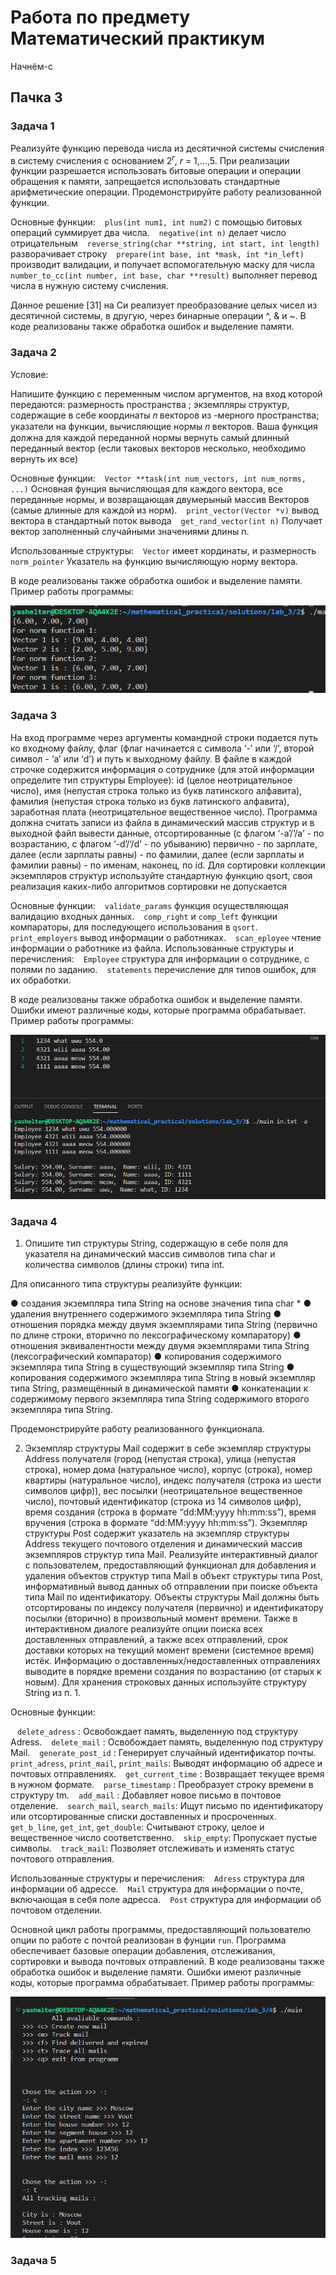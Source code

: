 # Работа по предмету Математический практикум

Начнём-с

## Пачка 3 
### Задача 1

Реализуйте функцию перевода числа из десятичной системы счисления в систему счисления с основанием 2<sup><i>r</i></sup>, <i>r</i> = 1,...,5. При реализации функции разрешается использовать битовые операции и операции обращения к памяти, запрещается использовать стандартные арифметические операции. Продемонстрируйте работу реализованной функции.

Основные функции:
&ensp; `plus(int num1, int num2)` с помощью битовых операций суммирует два числа.
&ensp; `negative(int n)` делает число отрицательным
&ensp; `reverse_string(char **string, int start, int length)` разворачивает строку
&ensp; `prepare(int base, int *mask, int *in_left)` производит валидации, и получает вспомогательную маску для числа
&ensp;  `number_to_cc(int number, int base, char **result)` выполняет перевод числа в нужную систему счисления.

Данное решение [31] на Cи реализует преобразование целых чисел из десятичной системы, в другую, через бинарные операции ^, & и ~. В коде реализованы также обработка ошибок и выделение памяти.

### Задача 2
Условие: 

Напишите функцию с переменным числом аргументов, на вход которой передаются: размерность пространства ; экземпляры структур, содержащие в себе координаты 𝑛 векторов из -мерного пространства; указатели на функции, вычисляющие нормы 𝑛 векторов. Ваша функция должна для каждой переданной нормы вернуть самый длинный переданный вектор (если таковых векторов несколько, необходимо вернуть их все)

Основные функции:
&ensp; `Vector **task(int num_vectors, int num_norms, ...)` Основная фунция вычисляющая для каждого вектора, все переданные нормы, и возвращающая двумерыный массив Векторов (самые длинные для каждой из норм).
&ensp; `print_vector(Vector *v)` вывод вектора в стандартный поток вывода
&ensp; `get_rand_vector(int n)` Получает вектор заполненный случайными значениями длины n.

Использованные структуры:
&ensp; `Vector` имеет кординаты, и размерность
&ensp; `norm_pointer` Указатель на функцию вычисляющую норму вектора.

В коде реализованы также обработка ошибок и выделение памяти. Пример работы программы: 

![Пример работы программы 3.2](/images/3_2.png)


### Задача 3

На вход программе через аргументы командной строки подается путь ко входному файлу, флаг (флаг начинается с символа ‘-’ или ‘/’, второй символ - ‘a’ или ‘d’) и путь к выходному файлу. В файле в каждой строчке содержится информация о сотруднике (для этой информации определите тип структуры Employee): id (целое неотрицательное число), имя (непустая строка только из букв латинского алфавита), фамилия (непустая строка только из букв латинского алфавита), заработная плата (неотрицательное вещественное число). Программа должна считать записи из файла в динамический массив структур и в выходной файл вывести данные, отсортированные (с флагом ‘-a’/‘/a’ - по возрастанию, с флагом ‘-d’/‘/d’ - по убыванию) первично - по зарплате, далее (если зарплаты равны) - по фамилии, далее (если зарплаты и фамилии равны) - по именам, наконец, по id. Для сортировки коллекции экземпляров структур используйте стандартную функцию qsort, своя реализация каких-либо алгоритмов сортировки не допускается

Основные функции:
&ensp; `validate_params` функция осуществляющая валидацию входных данных.
&ensp; `comp_right` и `comp_left` функции компараторы, для последующего использования в `qsort`.
&ensp; `print_employers` вывод информации о работниках.
&ensp; `scan_eployee` чтение информации о работнике из файла.
Использованные структуры и перечисления:
&ensp; `Employee` структура для информации о сотруднике, с полями по заданию.
&ensp; `statements` перечисление для типов ошибок, для их обработки.

В коде реализованы также обработка ошибок и выделение памяти. Ошибки имеют различные коды, которые программа обрабатывает. Пример работы программы: 

![Пример работы программы 3.3](/images/3_3.png)

### Задача 4

1. Опишите тип структуры String, содержащую в себе поля для указателя на
динамический массив символов типа char и количества символов (длины строки) типа int.

Для описанного типа структуры реализуйте функции:

● создания экземпляра типа String на основе значения типа char *
● удаления внутреннего содержимого экземпляра типа String
● отношения порядка между двумя экземплярами типа String (первично по длине строки, вторично по лексографическому компаратору)
● отношения эквивалентности между двумя экземплярами типа String (лексографический компаратор)
● копирования содержимого экземпляра типа String в существующий экземпляр
типа String
● копирования содержимого экземпляра типа String в новый экземпляр типа String, размещённый в динамической памяти
● конкатенации к содержимому первого экземпляра типа String содержимого
второго экземпляра типа String.

Продемонстрируйте работу реализованного функционала.

2. Экземпляр структуры Mail содержит в себе экземпляр структуры Address получателя (город (непустая строка), улица (непустая строка), номер дома (натуральное число), корпус (строка), номер квартиры (натуральное число), индекс получателя (строка из шести символов цифр)), вес посылки (неотрицательное вещественное число), почтовый идентификатор (строка из 14 символов цифр), время создания (строка в формате “dd:MM:yyyy hh:mm:ss”), время вручения (строка в формате “dd:MM:yyyy hh:mm:ss”). Экземпляр структуры Post содержит указатель на экземпляр структуры Address текущего почтового отделения и динамический массив экземпляров структур типа Mail. Реализуйте интерактивный диалог с пользователем, предоставляющий функционал для добавления и удаления объектов структур типа Mail в объект структуры типа Post, информативный вывод данных об отправлении при поиске объекта типа Mail по идентификатору. Объекты структуры Mail должны быть отсортированы по индексу получателя (первично) и идентификатору посылки (вторично) в произвольный момент времени. Также в интерактивном диалоге реализуйте опции поиска всех доставленных отправлений, а также всех отправлений, срок доставки которых на текущий момент времени (системное время) истёк. Информацию о доставленных/недоставленных отправлениях выводите в порядке времени создания по возрастанию (от старых к новым). Для хранения строковых данных используйте структуру String из п. 1.

Основные функции:

&ensp; `delete_adress` : Освобождает память, выделенную под структуру Adress.
&ensp; `delete_mail` : Освобождает память, выделенную под структуру Mail.
&ensp; `generate_post_id` : Генерирует случайный идентификатор почты.
&ensp; `print_adress`, `print_mail`, `print_mails`: Выводят информацию об адресе и почтовых отправлениях.
&ensp; `get_сurrent_time` : Возвращает текущее время в нужном формате.
&ensp; `parse_timestamp` : Преобразует строку времени в структуру tm.
&ensp; `add_mail` : Добавляет новое письмо в почтовое отделение.
&ensp; `search_mail`, `search_mails`: Ищут письмо по идентификатору или отсортированные списки доставленных и просроченных.
&ensp; `get_b_line`, `get_int`, `get_double`: Считывают строку, целое и вещественное число соответственно.
&ensp; `skip_empty`: Пропускает пустые символы.
&ensp; `track_mail`: Позволяет отслеживать и изменять статус почтового отправления.

Использованные структуры и перечисления:
&ensp; `Adress` структура для информации об адрессе.
&ensp; `Mail` структура для информации о почте, включающая в себя поле адресса.
&ensp; `Post` структура для информации об почтовом отделении.

Основной цикл работы программы, предоставляющий пользователю опции по работе с почтой реализован в  фунции `run`. Программа обеспечивает базовые операции добавления, отслеживания, сортировки и вывода почтовых отправлений. В коде реализованы также обработка ошибок и выделение памяти. Ошибки имеют различные коды, которые программа обрабатывает. 
Пример работы программы: 

![Пример работы программы 3.4](/images/3_4.png)

### Задача 5